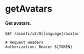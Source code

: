 getAvatars
===========

#### Get avatars.

```http
GET /assets/v2/${language}/avatar

# Request Headers
Authorization: Bearer ${TOKEN}
```
